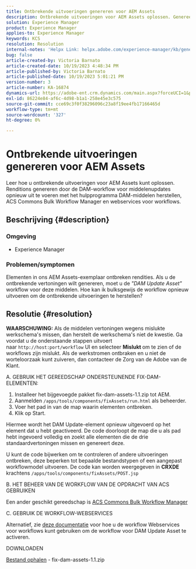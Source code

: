 ```yaml
---
title: Ontbrekende uitvoeringen genereren voor AEM Assets
description: Ontbrekende uitvoeringen voor AEM Assets oplossen. Genereer uitvoeringen met het hulpprogramma Dam-elementen corrigeren, ACS-commons Bulk Workflow Manager en webservices voor workflows.
solution: Experience Manager
product: Experience Manager
applies-to: Experience Manager
keywords: KCS
resolution: Resolution
internal-notes: 'Helpx Link: helpx.adobe.com/experience-manager/kb/generating-the-missing-renditions-for-aem-assets.html'
bug: false
article-created-by: Victoria Barnato
article-created-date: 10/19/2023 4:48:34 PM
article-published-by: Victoria Barnato
article-published-date: 10/19/2023 5:01:21 PM
version-number: 3
article-number: KA-16874
dynamics-url: https://adobe-ent.crm.dynamics.com/main.aspx?forceUCI=1&pagetype=entityrecord&etn=knowledgearticle&id=b44dac56-9f6e-ee11-8df0-6045bd006793
exl-id: 86224e84-af6c-4d98-b1a1-258e45e3c575
source-git-commit: cce69c3f0f38296096c23a8f19ee4fb17166465d
workflow-type: tm+mt
source-wordcount: '327'
ht-degree: 0%

---
```


# Ontbrekende uitvoeringen genereren voor AEM Assets


Leer hoe u ontbrekende uitvoeringen voor AEM Assets kunt oplossen. Renditions genereren door de DAM-workflow voor middelenupdates opnieuw uit te voeren met het hulpprogramma DAM-middelen herstellen, ACS Commons Bulk Workflow Manager en webservices voor workflows.

## Beschrijving {#description}


### <b>Omgeving</b>

- Experience Manager




### <b>Problemen/symptomen</b>

Elementen in ons AEM Assets-exemplaar ontbreken rendities. Als u de ontbrekende vertoningen wilt genereren, moet u de *&quot;DAM Update Asset&quot;* workflow voor deze middelen. Hoe kan ik bulksgewijs de workflow opnieuw uitvoeren om de ontbrekende uitvoeringen te herstellen?


## Resolutie {#resolution}


<b>WAARSCHUWING:</b> Als de middelen vertoningen wegens mislukte werkschema&#39;s missen, dan herstelt de werkschema&#39;s niet de kwestie. Ga voordat u de onderstaande stappen uitvoert naar `http://host:port/workflow` UI en selecteer <b>Mislukt </b>om te zien of de workflows zijn mislukt. Als de werkstromen ontbraken en u niet de worteloorzaak kunt zuiveren, dan contacteer de Zorg van de Adobe van de Klant.

A. GEBRUIK HET GEREEDSCHAP ONDERSTEUNENDE FIX-DAM-ELEMENTEN:

1. Installeer het bijgevoegde pakket fix-dam-assets-1.1.zip tot AEM.
2. Aanmelden `/apps/tools/components/fixAssets/run.html` als beheerder.
3. Voer het pad in van de map waarin elementen ontbreken.
4. Klik op Start.


Hiermee wordt het DAM Update-element opnieuw uitgevoerd op het element dat u hebt geactiveerd. De code doorloopt de map die u als pad hebt ingevoerd volledig en zoekt alle elementen die de drie standaardvertoningen missen en genereert deze.

U kunt de code bijwerken om te controleren of andere uitvoeringen ontbreken, deze beperken tot bepaalde bestandstypen of een aangepast workflowmodel uitvoeren. De code kan worden weergegeven in <b>CRXDE </b>krachtens `/apps/tools/components/fixAssets/POST.jsp`



B. HET BEHEER VAN DE WORKFLOW VAN DE OPDRACHT VAN ACS GEBRUIKEN

Een ander geschikt gereedschap is [ACS Commons Bulk Workflow Manager](https://adobe-consulting-services.github.io/acs-aem-commons/features/bulk-workflow-manager/index.html)



C. GEBRUIK DE WORKFLOW-WEBSERVICES

Alternatief, zie [deze documentatie](https://helpx.adobe.com/experience-manager/6-2/sites/developing/using/wf-program-interaction.html#Creating,%20Reading%20or%20Deleting%20Workflow%20Models) voor hoe u de workflow Webservices voor workflows kunt gebruiken om de workflow voor DAM Update Asset te activeren.

DOWNLOADEN

[Bestand ophalen](https://helpx.adobe.com/content/dam/help/en/experience-manager/kb/generating-the-missing-renditions-for-aem-assets/_jcr_content/main-pars/download_section/download-1/fix-dam-assets-11.zip "fix-dam-assets-1.1.zip") - fix-dam-assets-1.1.zip
